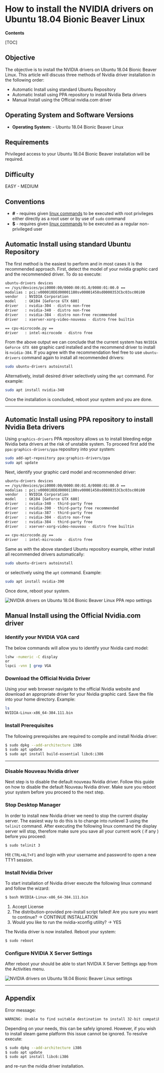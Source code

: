 # How to install the NVIDIA drivers on Ubuntu 18.04 Bionic Beaver Linux


**Contents**

[TOC]

## Objective

The objective is to install the NVIDIA drivers on Ubuntu 18.04 Bionic Beaver Linux. This article will discuss three methods of Nvidia driver installation in the following order:

- Automatic Install using standard Ubuntu Repository
- Automatic Install using PPA repository to install Nvidia Beta drivers
- Manual Install using the Official nvidia.com driver

## Operating System and Software Versions

- **Operating System:** - Ubuntu 18.04 Bionic Beaver Linux

## Requirements

Privileged access to your Ubuntu 18.04 Bionic Beaver installation will be required.

## Difficulty

EASY - MEDIUM

## Conventions

- **#** - requires given [linux commands](https://linuxconfig.org/linux-commands) to be executed with root privileges either directly as a root user or by use of `sudo` command
- **$** - requires given [linux commands](https://linuxconfig.org/linux-commands) to be executed as a regular non-privileged user

## Automatic Install using standard Ubuntu Repository

The first method is the easiest to perform and in most cases it is the recommended approach. First, detect the model of your nvidia graphic card and the recommended driver. To do so execute:

```sh
ubuntu-drivers devices
== /sys/devices/pci0000:00/0000:00:01.0/0000:01:00.0 ==
modalias : pci:v000010DEd00001180sv00001458sd0000353Cbc03sc00i00
vendor   : NVIDIA Corporation
model    : GK104 [GeForce GTX 680]
driver   : nvidia-304 - distro non-free
driver   : nvidia-340 - distro non-free
driver   : nvidia-384 - distro non-free recommended
driver   : xserver-xorg-video-nouveau - distro free builtin

== cpu-microcode.py ==
driver   : intel-microcode - distro free
```

 From the above output we can conclude that the current system has `NVIDIA GeForce GTX 680` graphic card installed and the recommend driver to install is `nvidia-384`. If you agree with the recommendation feel free to use `ubuntu-drivers` command again to install all recommended drivers:

```sh
sudo ubuntu-drivers autoinstall
```

Alternatively, install desired driver selectively using the `apt` command. For example:

```sh
sudo apt install nvidia-340
```

Once the installation is concluded, reboot your system and you are done.

------

## Automatic Install using PPA repository to install Nvidia Beta drivers

Using `graphics-drivers` PPA repository allows us to install bleeding edge Nvidia beta drivers at the risk of unstable system. To proceed first add the `ppa:graphics-drivers/ppa` repository into your system:

```sh
sudo add-apt-repository ppa:graphics-drivers/ppa
sudo apt update
```

Next, identify your graphic card model and recommended driver:

```sh
ubuntu-drivers devices
== /sys/devices/pci0000:00/0000:00:01.0/0000:01:00.0 ==
modalias : pci:v000010DEd00001180sv00001458sd0000353Cbc03sc00i00
vendor   : NVIDIA Corporation
model    : GK104 [GeForce GTX 680]
driver   : nvidia-340 - third-party free
driver   : nvidia-390 - third-party free recommended
driver   : nvidia-387 - third-party free
driver   : nvidia-304 - distro non-free
driver   : nvidia-384 - third-party free
driver   : xserver-xorg-video-nouveau - distro free builtin

== cpu-microcode.py ==
driver   : intel-microcode - distro free
```

Same as with the above standard Ubuntu repository example, either install all recommended drivers automatically:

```sh
sudo ubuntu-drivers autoinstall
```

or selectively using the `apt` command. Example:

```sh
sudo apt install nvidia-390
```

Once done, reboot your system.

![NVIDIA drivers on Ubuntu 18.04 Bionic Beaver Linux PPA repo settings](https://linuxconfig.org/images/install-nvidia-driver-ppa-settings-ubuntu-18.04-bionic-beaver.png)

## Manual Install using the Official Nvidia.com driver

### Identify your NVIDIA VGA card

The below commands will allow you to identify your Nvidia card model:

```sh
lshw -numeric -C display
or
lspci -vnn | grep VGA
```

### Download the Official Nvidia Driver

Using your web browser navigate to the official Nvidia website and download an appropriate driver for your Nvidia graphic card. Save the file into your home directory. Example:

```sh
ls
NVIDIA-Linux-x86_64-384.111.bin
```

### Install Prerequisites

The following prerequisites are required to compile and install Nvidia driver:

```sh
$ sudo dpkg --add-architecture i386
$ sudo apt update
$ sudo apt install build-essential libc6:i386
```

------

### Disable Nouveau Nvidia driver

Next step is to disable the default nouveau Nvidia driver. Follow this guide on how to disable the default Nouveau Nvidia driver. Make sure you reboot your system before you proceed to the next step.

### Stop Desktop Manager

In order to install new Nvidia driver we need to stop the current display server. The easiest way to do this is to change into runlevel 3 using the `telinit` command. After executing the following linux command the display server will stop, therefore make sure you save all your current work ( if any ) before you proceed:

```sh
$ sudo telinit 3
```

Hit `CTRL+ALT+F1` and login with your username and password to open a new TTY1 session.

### Install Nvidia Driver

To start installation of Nvidia driver execute the following linux command and follow the wizard:

```sh
$ bash NVIDIA-Linux-x86_64-384.111.bin
```

1. Accept License
2. The distribution-provided pre-install script failed! Are you sure you want to continue? -> CONTINUE INSTALLATION
3. Would you like to run the nvidia-xconfig utility? -> YES

The Nvidia driver is now installed. Reboot your system:

```sh
$ sudo reboot
```

### Configure NVIDIA X Server Settings

After reboot your should be able to start NVIDIA X Server Settings app from the Activities menu.

![NVIDIA drivers on Ubuntu 18.04 Bionic Beaver Linux settings](https://linuxconfig.org/images/install-nvidia-driver-settings-ubuntu-18.04-bionic-beaver.png)

------

## Appendix

Error message:

```sh
WARNING: Unable to find suitable destination to install 32-bit compatibility libraries
```

Depending on your needs, this can be safely ignored. However, if you wish to install steam game platform this issue cannot be ignored. To resolve execute:

```sh
$ sudo dpkg --add-architecture i386
$ sudo apt update
$ sudo apt install libc6:i386
```

and re-run the nvidia driver installation.